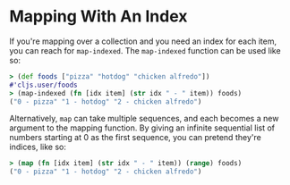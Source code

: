 # Mapping With An Index

If you're mapping over a collection and you need an index for each item, you
can reach for `map-indexed`. The `map-indexed` function can be used like so:

```clojure
> (def foods ["pizza" "hotdog" "chicken alfredo"])
#'cljs.user/foods
> (map-indexed (fn [idx item] (str idx " - " item)) foods)
("0 - pizza" "1 - hotdog" "2 - chicken alfredo")
```

Alternatively, `map` can take multiple sequences, and each becomes a new argument to the mapping function. By giving an infinite sequential list of numbers starting at 0 as the first sequence, you can pretend they're indices, like so:

```clojure
> (map (fn [idx item] (str idx " - " item)) (range) foods)
("0 - pizza" "1 - hotdog" "2 - chicken alfredo")
```
